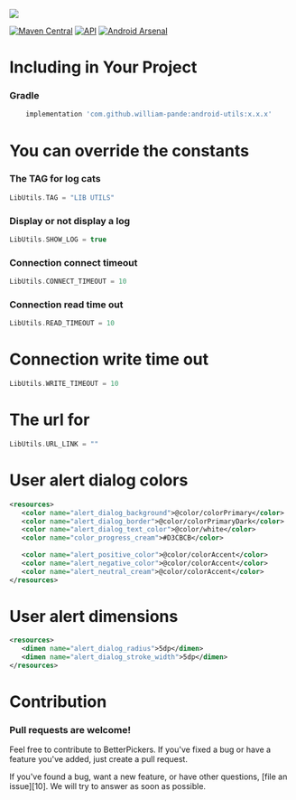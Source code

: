 [![](https://jitpack.io/v/WilliamPande/android-utils.svg)](https://jitpack.io/#WilliamPande/android-utils)

[![Maven Central](https://img.shields.io/maven-central/v/com.code-troopers.betterpickers/library.svg?style=flat)](https://repo1.maven.org/maven2/com/code-troopers/betterpickers/library/)
[![API](https://img.shields.io/badge/API-9%2B-brightgreen.svg?style=flat)](https://android-arsenal.com/api?level=9)
[![Android Arsenal](https://img.shields.io/badge/Android%20Arsenal-Android%20Betterpickers-brightgreen.svg?style=flat)](https://android-arsenal.com/details/1/118)

Including in Your Project
=========================
### Gradle

```groovy
    implementation 'com.github.william-pande:android-utils:x.x.x'
```

You can override the constants
=================================
### The TAG for log cats
```kotlin
LibUtils.TAG = "LIB UTILS"
```

### Display or not display a log
```kotlin
LibUtils.SHOW_LOG = true
```

### Connection connect timeout
```kotlin
LibUtils.CONNECT_TIMEOUT = 10
```

### Connection read time out
```kotlin
LibUtils.READ_TIMEOUT = 10
```


# Connection write time out
```kotlin
LibUtils.WRITE_TIMEOUT = 10
```

# The url for   
```kotlin  
LibUtils.URL_LINK = ""
```

 # User alert dialog colors
 ```xml
<resources>
    <color name="alert_dialog_background">@color/colorPrimary</color>
    <color name="alert_dialog_border">@color/colorPrimaryDark</color>
    <color name="alert_dialog_text_color">@color/white</color>
    <color name="color_progress_cream">#D3CBCB</color>
   
    <color name="alert_positive_color">@color/colorAccent</color>
    <color name="alert_negative_color">@color/colorAccent</color>
    <color name="alert_neutral_cream">@color/colorAccent</color>
</resources>
 ```
 
 # User alert dimensions
 ```xml
 <resources>
    <dimen name="alert_dialog_radius">5dp</dimen>
    <dimen name="alert_dialog_stroke_width">5dp</dimen>
 </resources>
 ```
 
 Contribution
 ===================
 ### Pull requests are welcome!
 Feel free to contribute to BetterPickers.
 If you've fixed a bug or have a feature you've added, just create a pull request.

 If you've found a bug, want a new feature, or have other questions, [file an issue][10]. We will try to answer as soon as possible.